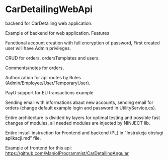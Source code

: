 # CarDetailingWebApi
backend for CarDetailing web application.

Example of backend for web application.
Features

Functional account creation with full encryption of password, First created user will have Admin privileges. 

CRUD for orders, ordersTemplates and users.

Comments/notes for orders, 

Authorization for api routes by Roles (Admin/Employee/User/TemporaryUser).

PayU support for EU transactions example

Sending email with informations abaut new accounts, sending email for orders
(change default example login and password in UtilityService.cs).






Entire architecture is divided by layers for optimal testing and possible fast changes of modules, all needed modules 
are injected by NINJECT lib. 

Entire install instruction for Frontend and backend (PL) in "Instrukcja obsługi aplikacji.md" file.


Example of frontend for this api:
https://github.com/ManiolProgrammist/CarDetailingAngular
